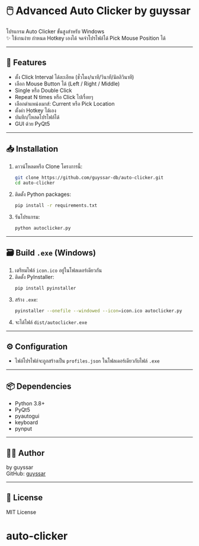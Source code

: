 # 🖱️ Advanced Auto Clicker by guyssar

โปรแกรม Auto Clicker ขั้นสูงสำหรับ Windows  
✨ ใช้งานง่าย กำหนด Hotkey เองได้ จดจำโปรไฟล์ได้ Pick Mouse Position ได้

---

## 🚀 Features

- ตั้ง Click Interval ได้ละเอียด (ชั่วโมง/นาที/วินาที/มิลลิวินาที)
- เลือก Mouse Button ได้ (Left / Right / Middle)
- Single หรือ Double Click
- Repeat N times หรือ Click ไปเรื่อยๆ
- เลือกตำแหน่งเมาส์: Current หรือ Pick Location
- ตั้งค่า Hotkey ได้เอง
- บันทึก/โหลดโปรไฟล์ได้
- GUI ด้วย PyQt5

---

## 📥 Installation

1. ดาวน์โหลดหรือ Clone โครงการนี้:
   ```bash
   git clone https://github.com/guyssar-db/auto-clicker.git
   cd auto-clicker
   ```

2. ติดตั้ง Python packages:
   ```bash
   pip install -r requirements.txt
   ```

3. รันโปรแกรม:
   ```bash
   python autoclicker.py
   ```

---

## 🗃️ Build `.exe` (Windows)

1. เตรียมไฟล์ `icon.ico` อยู่ในโฟลเดอร์เดียวกัน
2. ติดตั้ง PyInstaller:
   ```bash
   pip install pyinstaller
   ```
3. สร้าง `.exe`:
   ```bash
   pyinstaller --onefile --windowed --icon=icon.ico autoclicker.py
   ```
4. จะได้ไฟล์ `dist/autoclicker.exe`

---

## ⚙️ Configuration

- ไฟล์โปรไฟล์จะถูกสร้างเป็น `profiles.json` ในโฟลเดอร์เดียวกับไฟล์ `.exe`

---

## 📦 Dependencies

- Python 3.8+
- PyQt5
- pyautogui
- keyboard
- pynput

---

## 🧑‍💻 Author

by guyssar  
GitHub: [guyssar](https://github.com/guyssar-db)

---

## 📃 License

MIT License

# auto-clicker
